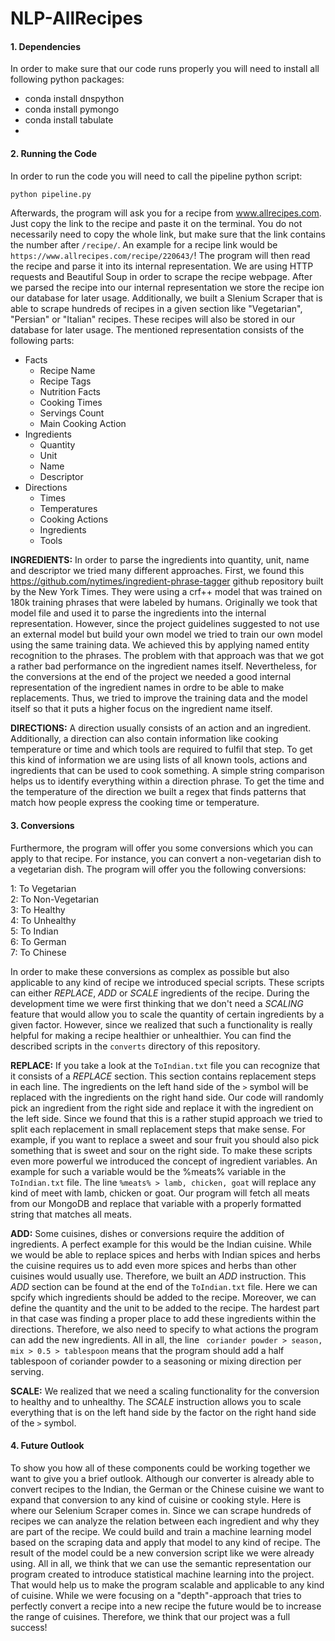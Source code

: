 # NLP-AllRecipes

#### 1. Dependencies
In order to make sure that our code runs properly you will need to install all following python packages:
 - conda install dnspython
 - conda install pymongo
 - conda install tabulate
 -
 
#### 2. Running the Code
In order to run the code you will need to call the pipeline python script:
```python
python pipeline.py
```
Afterwards, the program will ask you for a recipe from www.allrecipes.com. Just copy the link to the recipe and paste it on the terminal. You do not necessarily need to copy the whole link, but make sure that the link contains the number after ```/recipe/```. An example for a recipe link would be ```https://www.allrecipes.com/recipe/220643/```! The program will then read the recipe and parse it into its internal representation. We are using HTTP requests and Beautiful Soup in order to scrape the recipe webpage. After we parsed the recipe into our internal representation we store the recipe ion our database for later usage. Additionally, we built a Slenium Scraper that is able to scrape hundreds of recipes in a given section like "Vegetarian", "Persian" or "Italian" recipes. These recipes will also be stored in our database for later usage. The mentioned representation consists of the following parts:
- Facts
    - Recipe Name
    - Recipe Tags
    - Nutrition Facts
    - Cooking Times
    - Servings Count
    - Main Cooking Action
- Ingredients
    - Quantity
    - Unit
    - Name
    - Descriptor
- Directions
    - Times
    - Temperatures
    - Cooking Actions
    - Ingredients
    - Tools
    
**INGREDIENTS:** In order to parse the ingredients into quantity, unit, name and descriptor we tried many different approaches. First, we found this https://github.com/nytimes/ingredient-phrase-tagger github repository built by the New York Times. They were using a crf++ model that was trained on 180k training phrases that were labeled by humans. Originally we took that model file and used it to parse the ingredients into the internal representation. However, since the project guidelines suggested to not use an external model but build your own model we tried to train our own model using the same training data. We achieved this by applying named entity recognition to the phrases. The problem with that approach was that we got a rather bad performance on the ingredient names itself. Nevertheless, for the conversions at the end of the project we needed a good internal representation of the ingredient names in ordre to be able to make replacements. Thus, we tried to improve the training data and the model itself so that it puts a higher focus on the ingredient name itself.

**DIRECTIONS:** A direction usually consists of an action and an ingredient. Additionally, a direction can also contain information like cooking temperature or time and which tools are required to fulfil that step. To get this kind of information we are using lists of all known tools, actions and ingredients that can be used to cook something. A simple string comparison helps us to identify everything within a direction phrase. To get the time and the temperature of the direction we built a regex that finds patterns that match how people express the cooking time or temperature.

#### 3. Conversions
Furthermore, the program will offer you some conversions which you can apply to that recipe. For instance, you can convert a non-vegetarian dish to a vegetarian dish. The program will offer you the following conversions:

1:   To Vegetarian  
2:   To Non-Vegetarian  
3:   To Healthy  
4:   To Unhealthy  
5:   To Indian  
6:   To German   
7:   To Chinese 

In order to make these conversions as complex as possible but also applicable to any kind of recipe we introduced special scripts. These scripts can either _REPLACE_, _ADD_ or _SCALE_ ingredients of the recipe. During the development time we were first thinking that we don't need a _SCALING_ feature that would allow you to scale the quantity of certain ingredients by a given factor. However, since we realized that such a functionality is really helpful for making a recipe healthier or unhealthier. You can find the described scripts in the ```converts``` directory of this repository. 

**REPLACE:** If you take a look at the ```ToIndian.txt``` file you can recognize that it consists of a _REPLACE_ section. This section contains replacement steps in each line. The ingredients on the left hand side of the ```>``` symbol will be replaced with the ingredients on the right hand side. Our code will randomly pick an ingredient from the right side and replace it with the ingredient on the left side. Since we found that this is a rather stupid approach we tried to split each replacement in small replacement steps that make sense. For example, if you want to replace a sweet and sour fruit you should also pick something that is sweet and sour on the right side.  To make these scripts even more powerful we introduced the concept of ingredient variables. An example for such a variable would be the %meats% variable in the ```ToIndian.txt``` file. The line ```%meats% > lamb, chicken, goat``` will replace any kind of meet with lamb, chicken or goat. Our program will fetch all meats from our MongoDB and replace that variable with a properly formatted string that matches all meats.

**ADD:** Some cuisines, dishes or conversions require the addition of ingredients. A perfect example for this would be the Indian cuisine. While we would be able to replace spices and herbs with Indian spices and herbs the cuisine requires us to add even more spices and herbs than other cuisines would usually use. Therefore, we built an _ADD_ instruction. This _ADD_ section can be found at the end of the ```ToIndian.txt``` file. Here we can spcify which ingredients should be added to the recipe. Moreover, we can define the quantity and the unit to be added to the recipe. The hardest part in that case was finding a proper place to add these ingredients within the directions. Therefore, we also need to specify to what actions the program can add the new ingredients. All in all, the line ```
coriander powder > season, mix > 0.5 > tablespoon``` means that the program should add a half tablespoon of coriander powder to a seasoning or mixing direction per serving.

**SCALE:** We realized that we need a scaling functionality for the conversion to healthy and to unhealthy. The _SCALE_ instruction allows you to scale everything that is on the left hand side by the factor on the right hand side of the ```>``` symbol. 

#### 4. Future Outlook
To show you how all of these components could be working together we want to give you a brief outlook. Although our converter is already able to convert recipes to the Indian, the German or the Chinese cuisine we want to expand that conversion to any kind of cuisine or cooking style. Here is where our Selenium Scraper comes in. Since we can scrape hundreds of recipes we can analyze the relation between each ingredient and why they are part of the recipe. We could build and train a machine learning model based on the scraping data and apply that model to any kind of recipe. The result of the model could be a new conversion script like we were already using. All in all, we think that we can use the semantic representation our program created to introduce statistical machine learning into the project. That would help us to make the program scalable and applicable to any kind of cuisine. While we were focusing on a "depth"-approach that tries to perfectly convert a recipe into a new recipe the future would be to increase the range of cuisines. Therefore, we think that our project was a full success!